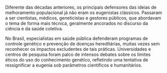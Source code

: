 Diferente das décadas anteriores, os principais defensores das ideias de melhoramento populacional já não eram os eugenistas clássicos. Passaram a ser cientistas, médicos, geneticistas e gestores públicos, que abordavam o tema de forma mais técnica, geralmente ancorados no discurso da ciência e da saúde coletiva.

No Brasil, especialistas em saúde pública defenderam programas de controle genético e prevenção de doenças hereditárias, muitas vezes sem reconhecer os impactos excludentes de tais práticas. Universidades e centros de pesquisa foram palco de intensos debates sobre os limites éticos do uso do conhecimento genético, refletindo uma tentativa de ressignificar a eugenia sob parâmetros científicos e humanitários.
